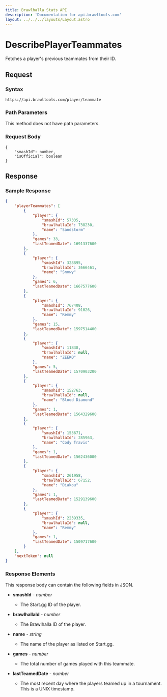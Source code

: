 ```yaml
---
title: Brawlhalla Stats API
description: 'Documentation for api.brawltools.com'
layout: ../../../layouts/Layout.astro
---
```


# DescribePlayerTeammates

Fetches a player's previous teammates from their ID.

## Request

### Syntax

```https://api.brawltools.com/player/teammate```

### Path Parameters

This method does not have path parameters.

### Request Body

```
{
    "smashId": number,
    "isOfficial": boolean
}
```

## Response

### Sample Response

```json
{
    "playerTeammates": [
        {
            "player": {
                "smashId": 57335,
                "brawlhallaId": 738230,
                "name": "Sandstorm"
            },
            "games": 33,
            "lastTeamedDate": 1691337600
        },
        {
            "player": {
                "smashId": 328895,
                "brawlhallaId": 3666461,
                "name": "Snowy"
            },
            "games": 6,
            "lastTeamedDate": 1667577600
        },
        {
            "player": {
                "smashId": 767408,
                "brawlhallaId": 91026,
                "name": "Remmy"
            },
            "games": 15,
            "lastTeamedDate": 1597514400
        },
        {
            "player": {
                "smashId": 11838,
                "brawlhallaId": null,
                "name": "ZEEKO"
            },
            "games": 5,
            "lastTeamedDate": 1570903200
        },
        {
            "player": {
                "smashId": 152763,
                "brawlhallaId": null,
                "name": "Blood Diamond"
            },
            "games": 1,
            "lastTeamedDate": 1564329600
        },
        {
            "player": {
                "smashId": 153671,
                "brawlhallaId": 285963,
                "name": "Cody Travis"
            },
            "games": 1,
            "lastTeamedDate": 1562436000
        },
        {
            "player": {
                "smashId": 261958,
                "brawlhallaId": 67152,
                "name": "Diakou"
            },
            "games": 1,
            "lastTeamedDate": 1529139600
        },
        {
            "player": {
                "smashId": 2239335,
                "brawlhallaId": null,
                "name": "Remmy"
            },
            "games": 1,
            "lastTeamedDate": 1509717600
        }
    ],
    "nextToken": null
}
```

### Response Elements

This response body can contain the following fields in JSON.

- **smashId** - *number*
	- The Start.gg ID of the player.

- **brawlhallaId** - *number*
	- The Brawlhalla ID of the player.

- **name** - *string*
	- The name of the player as listed on Start.gg.

- **games** - *number*
    - The total number of games played with this teammate.

- **lastTeamedDate** - *number*
    - The most recent day where the players teamed up in a tournament. This is a UNIX timestamp.
